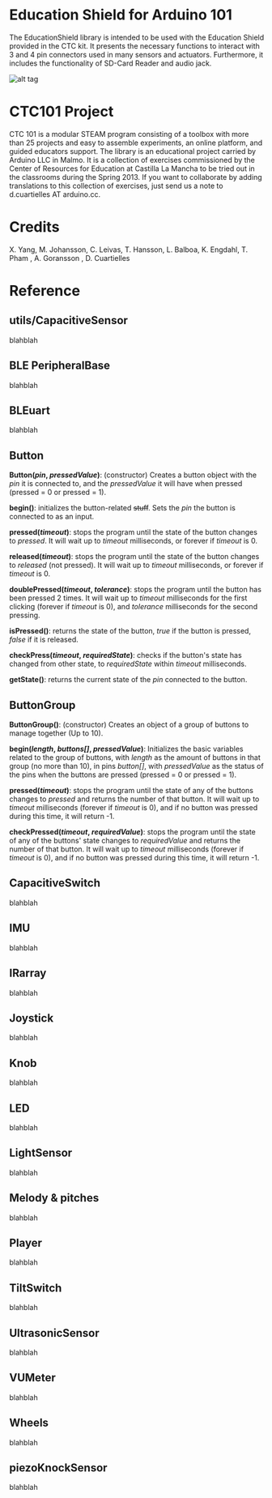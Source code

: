 Education Shield for Arduino 101
========

The EducationShield library is intended to be used with the Education Shield provided in the CTC kit. It presents the necessary functions to interact with 3 and 4 pin connectors used in many sensors and actuators. Furthermore, it includes the functionality of SD-Card Reader and audio jack.

![alt tag](/EducationShield.jpg)

CTC101 Project
===========

CTC 101 is a modular STEAM program consisting of a toolbox with more than 25 projects and easy to assemble experiments, an online platform, and guided educators support.
The library is an educational project carried by Arduino LLC in Malmo. It is a collection of exercises commissioned by the Center of Resources for Education at Castilla La Mancha to be tried out in the classrooms during the Spring 2013. If you want to collaborate by adding translations to this collection of exercises, just send us a note to d.cuartielles AT arduino.cc.

Credits
===========

X. Yang, M. Johansson, C. Leivas, T. Hansson, L. Balboa, K. Engdahl, T. Pham , A. Goransson , D. Cuartielles 

Reference
==========

utils/CapacitiveSensor
-----------------
blahblah

BLE  PeripheralBase
-----------------
blahblah

BLEuart
-----------------
blahblah

Button
-----------------

**Button(*pin*, *pressedValue*)**: (constructor) Creates a button object with the *pin* it is connected to, and the *pressedValue* it will have when pressed (pressed = 0 or pressed = 1).

**begin()**: initializes the button-related ~~stuff~~. Sets the *pin* the button is connected to as an input.

**pressed(*timeout*)**: stops the program until the state of the button changes to *pressed*. It will wait up to *timeout* milliseconds, or forever if *timeout* is 0.

**released(*timeout*)**: stops the program until the state of the button changes to *released* (not pressed). It will wait up to *timeout* milliseconds, or forever if *timeout* is 0.

**doublePressed(*timeout*, *tolerance*)**: stops the program until the button has been pressed 2 times. It will wait up to *timeout* milliseconds for the first clicking (forever if *timeout* is 0), and *tolerance* milliseconds for the second pressing.

**isPressed()**: returns the state of the button, *true* if the button is pressed, *false* if it is released.

**checkPress(*timeout*, *requiredState*)**: checks if the button's state has changed from other state, to *requiredState* within *timeout* milliseconds.

**getState()**: returns the current state of the *pin* connected to the button.

ButtonGroup
-----------------
**ButtonGroup()**: (constructor) Creates an object of a group of buttons to manage together (Up to 10).

**begin(*length*, *buttons[]*, *pressedValue*)**: Initializes the basic variables related to the group of buttons, with *length* as the amount of buttons in that group (no more than 10), in pins *button[]*, with *pressedValue* as the status of the pins when the buttons are pressed (pressed = 0 or pressed = 1).

**pressed(*timeout*)**: stops the program until the state of any of the buttons changes to *pressed* and returns the number of that button. It will wait up to *timeout* milliseconds (forever if *timeout* is 0), and if no button was pressed during this time, it will return -1.

**checkPressed(*timeout*, *requiredValue*)**: stops the program until the state of any of the buttons' state changes to *requiredValue* and returns the number of that button. It will wait up to *timeout* milliseconds (forever if *timeout* is 0), and if no button was pressed during this time, it will return -1.

CapacitiveSwitch
-----------------
blahblah

IMU
-----------------
blahblah

IRarray
-----------------
blahblah

Joystick
-----------------
blahblah

Knob
-----------------
blahblah

LED
-----------------
blahblah

LightSensor
-----------------
blahblah

Melody & pitches
-----------------
blahblah

Player
-----------------
blahblah

TiltSwitch
-----------------
blahblah

UltrasonicSensor
-----------------
blahblah

VUMeter
-----------------
blahblah

Wheels
-----------------
blahblah

piezoKnockSensor
-----------------
blahblah
